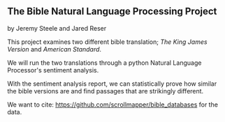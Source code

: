 ## The Bible Natural Language Processing Project
by Jeremy Steele and Jared Reser

<p> This project examines two different bible translation; <i> The King James Version </i> and <i> American Standard</i>. </p>
<p> We will run the two translations through a python Natural Language Processor's sentiment analysis. </p>
<p> With the sentiment analysis report, we can statistically prove how similar the bible versions are and find passages that are strikingly different. </p>


We want to cite: https://github.com/scrollmapper/bible_databases for the data.
